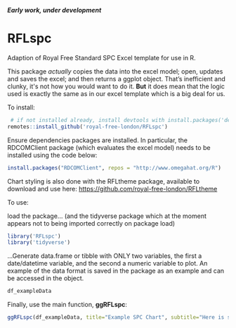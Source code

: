 ***Early work, under development***

# RFLspc
Adaption of Royal Free Standard SPC Excel template for use in R.

This package *actually* copies the data into the excel model; open, updates and saves the excel; and then returns a ggplot object. That’s inefficient and clunky, it's not how you would want to do it. **But** it does mean that the logic used is exactly the same as in our excel template which is a big deal for us.

To install:
```r
 # if not installed already, install devtools with install.packages('devtools')
remotes::install_github('royal-free-london/RFLspc')
```

Ensure dependencies packages are installed. In particular, the RDCOMClient package (which evaluates the excel model) needs to be installed using the code below:
```r
install.packages("RDCOMClient", repos = "http://www.omegahat.org/R")
```
Chart styling is also done with the RFLtheme package, available to download and use here: https://github.com/royal-free-london/RFLtheme

To use:

load the package... (and the tidyverse package which at the moment appears not to being imported correctly on package load)
```r
library('RFLspc')
library('tidyverse')
```
...Generate data.frame or tibble with ONLY two variables, the first a date/datetime variable, and the second a numeric variable to plot.
An example of the data format is saved in the package as an example and can be accessed in the object.

```r
df_exampleData
```
Finally, use the main function, **ggRFLspc**:
```r
ggRFLspc(df_exampleData, title="Example SPC Chart", subtitle="Here is some example data")
```

